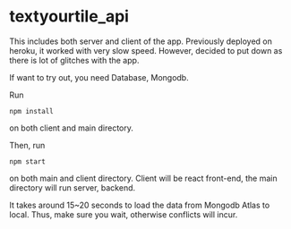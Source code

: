 # textyourtile_api
This includes both server and client of the app. Previously deployed on heroku, it worked with very slow speed. However, decided to put down as there is lot of glitches with the app.

If want to try out, you need Database, Mongodb. 


Run
```
npm install
```
on both client and main directory.

Then, run
```
npm start
```
on both main and client directory. Client will be react front-end, the main directory will run server, backend.

It takes around 15~20 seconds to load the data from Mongodb Atlas to local. Thus, make sure you wait, otherwise conflicts will incur.
